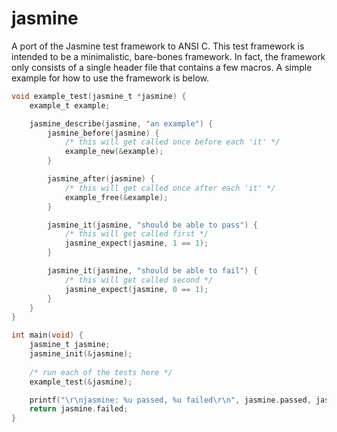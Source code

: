 jasmine
=======

A port of the Jasmine test framework to ANSI C.
This test framework is intended to be a minimalistic, bare-bones framework.
In fact, the framework only consists of a single header file that contains a few macros.
A simple example for how to use the framework is below.

~~~~ c
void example_test(jasmine_t *jasmine) {
	example_t example;

	jasmine_describe(jasmine, "an example") {
		jasmine_before(jasmine) {
			/* this will get called once before each 'it' */
			example_new(&example);
		}

		jasmine_after(jasmine) {
			/* this will get called once after each 'it' */
			example_free(&example);
		}

		jasmine_it(jasmine, "should be able to pass") {
			/* this will get called first */
			jasmine_expect(jasmine, 1 == 1);
		}

		jasmine_it(jasmine, "should be able to fail") {
			/* this will get called second */
			jasmine_expect(jasmine, 0 == 1);
		}
	}
}

int main(void) {
	jasmine_t jasmine;
	jasmine_init(&jasmine);
  
  	/* run each of the tests here */
	example_test(&jasmine);

	printf("\r\njasmine: %u passed, %u failed\r\n", jasmine.passed, jasmine.failed);
	return jasmine.failed;
}
~~~~

